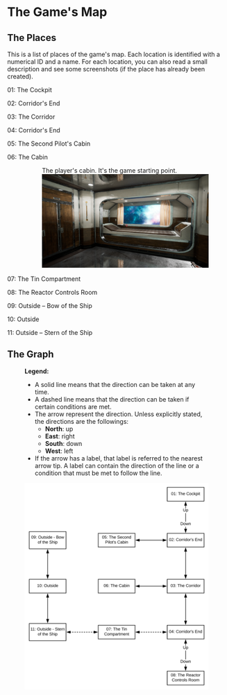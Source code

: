 # The Game's Map

## The Places

This is a list of places of the game's map. Each location is identified with a numerical ID and a name. For each location, you can also read a small description and see some screenshots (if the place has already been created).

<dl>
    <dt>01: The Cockpit</dt>
    <dd>
        <figure>
            <!--<figcaption>The player's cabin</figcaption>
            <img src="./images/Screenshots/L01.png" alt="Place 01" />-->
        </figure>
    </dd>
    <dt>02: Corridor's End</dt>
    <dd>
        <figure>
            <!--<figcaption>The player's cabin</figcaption>
            <img src="./images/Screenshots/L02.png" alt="Place 02" />-->
        </figure>
    </dd>
    <dt>03: The Corridor</dt>
    <dd>
        <figure>
            <!--<figcaption>The player's cabin</figcaption>
            <img src="./images/Screenshots/L03.png" alt="Place 03" />-->
        </figure>
    </dd>
    <dt>04: Corridor's End</dt>
    <dd>
        <figure>
            <!--<figcaption>The player's cabin</figcaption>
            <img src="./images/Screenshots/L04.png" alt="Place 04" />-->
        </figure>
    </dd>
    <dt>05: The Second Pilot's Cabin</dt>
    <dd>
        <figure>
            <!--<figcaption>The player's cabin</figcaption>
            <img src="./images/Screenshots/L05.png" alt="Place 05" />-->
        </figure>
    </dd>
    <dt>06: The Cabin</dt>
    <dd>
        <figure>
            <figcaption>The player's cabin. It's the game starting point.</figcaption>
            <img src="./images/Screenshots/L06.png" alt="Place 06" />
        </figure>
    </dd>
    <dt>07: The Tin Compartment</dt>
    <dd>
        <figure>
            <!--<figcaption>The player's cabin</figcaption>
            <img src="./images/Screenshots/L07.png" alt="Place 07" />-->
        </figure>
    </dd>
    <dt>08: The Reactor Controls Room</dt>
    <dd>
        <figure>
            <!--<figcaption>The player's cabin</figcaption>
            <img src="./images/Screenshots/L08.png" alt="Place 08" />-->
        </figure>
    </dd>
    <dt>09: Outside &ndash; Bow of the Ship</dt>
    <dd>
        <figure>
            <!--<figcaption>The player's cabin</figcaption>
            <img src="./images/Screenshots/L09.png" alt="Place 09" />-->
        </figure>
    </dd>
    <dt>10: Outside</dt>
    <dd>
        <figure>
            <!--<figcaption>The player's cabin</figcaption>
            <img src="./images/Screenshots/L10.png" alt="Place 10" />-->
        </figure>
    </dd>
    <dt>11: Outside &ndash; Stern of the Ship</dt>
    <dd>
        <figure>
            <!--<figcaption>The player's cabin</figcaption>
            <img src="./images/Screenshots/L11.png" alt="Place 11" />-->
        </figure>
    </dd>
</dl>

## The Graph
<figure>
    <figcaption>
        <strong>Legend:</strong><br />
        <ul>
            <li>A solid line means that the direction can be taken at any time.</li>
            <li>A dashed line means that the direction can be taken if certain conditions are met.</li>
            <li>
                The arrow represent the direction. Unless explicitly stated, the directions are the followings:
                <ul>
                    <li><strong>North</strong>: up</li>
                    <li><strong>East</strong>: right</li>
                    <li><strong>South</strong>: down</li>
                    <li><strong>West</strong>: left</li>
                </ul>
            </li>
            <li>If the arrow has a label, that label is referred to the nearest arrow tip. A label can contain the direction of the line or a condition that must be met to follow the line.</li>
        </ul>
    </figcaption>
    <img src="./images/map.svg" alt="The map's graph" />
</figure>